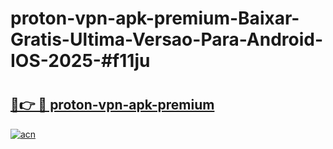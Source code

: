 # proton-vpn-apk-premium-Baixar-Gratis-Ultima-Versao-Para-Android-IOS-2025-#f11ju

# <h2><a href="https://ainizakaria.my?title=proton-vpn-apk-premium&ref=24M">🔗👉 🔴 proton-vpn-apk-premium</a></h2>

[![acn](https://github.com/user-attachments/assets/0f9c940e-d8b0-45ae-aac7-cd30a18b3e1c)](https://ainizakaria.my?title=proton-vpn-apk-premium&ref=24M)

